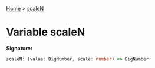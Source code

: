 [Home](../index.md) &gt; [scaleN](./scalen.md)

# Variable scaleN


<b>Signature:</b>

```typescript
scaleN: (value: BigNumber, scale: number) => BigNumber
```
